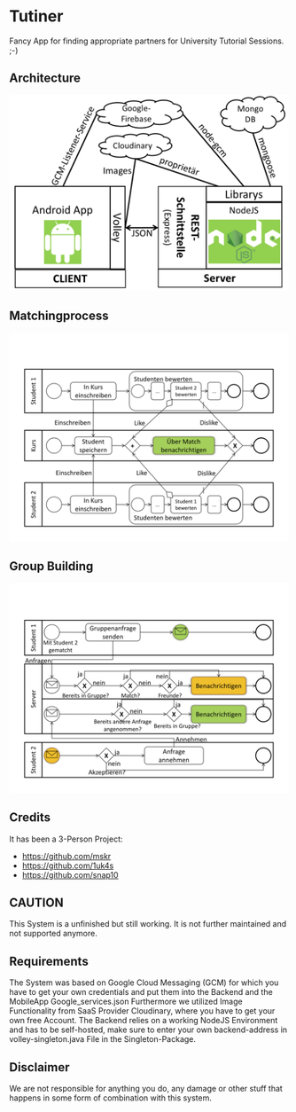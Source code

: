 # Tutiner
Fancy App for finding appropriate partners for University Tutorial Sessions. ;-)

## Architecture
![Image of the Architecture](doc/architecture.png)

## Matchingprocess
![Image of the Matching-process](doc/matching-bpmn.png)

## Group Building
![Image of the Group-Building process](doc/gruppenbildung-bpmn.png)

## Credits
It has been a 3-Person Project:
 - https://github.com/mskr 
 - https://github.com/1uk4s
 - https://github.com/snap10

## CAUTION 
This System is a unfinished but still working. It is not further maintained and not supported anymore.

## Requirements
The System was based on Google Cloud Messaging (GCM) for which you have to get your own credentials and put them into the Backend and the MobileApp Google_services.json
Furthermore we utilized Image Functionality from SaaS Provider Cloudinary, where you have to get your own free Account.
The Backend relies on a working NodeJS Environment and has to be self-hosted, make sure to enter your own backend-address in volley-singleton.java File in the Singleton-Package.

## Disclaimer
We are not responsible for anything you do, any damage or other stuff that happens in some form of combination with this system.



